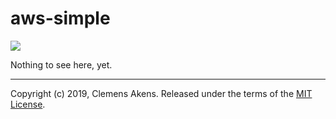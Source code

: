 # aws-simple

![](https://github.com/clebert/aws-simple/workflows/CI/badge.svg)

Nothing to see here, yet.

---

Copyright (c) 2019, Clemens Akens. Released under the terms of the [MIT
License][license].

[license]: https://github.com/clebert/aws-simple/blob/master/LICENSE
